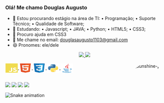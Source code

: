 ### Olá! Me chamo Douglas Augusto

- 🔭 Estou procurando estágio na área de TI:
    • Programação;
    • Suporte Técnico;
    • Qualidade de Software;
- 🌱 Estudando: 
    • Javascript;
    • JAVA;
    • Python;
    • HTML5;
    • CSS3;
- 🤔 Procuro ajuda em CSS3
- 💬 Me chame no email: douglasaugusto1103@gmail.com
- 😄 Pronomes: ele/dele

<div align="center">
  <a href="https://github.com/SunshineDN">
  <img height="180em" src="https://github-readme-stats.vercel.app/api?username=SunshineDN&show_icons=true&theme=synthwave&include_all_commits=true&count_private=true"/>
  <img height="180em" src="https://github-readme-stats.vercel.app/api/top-langs/?username=SunshineDN&layout=compact&langs_count=7&theme=synthwave"/>
</div>

<div style="display: inline_block"><br>
  <img align="center" alt="Sunshine-Js" height="30" width="40" src="https://raw.githubusercontent.com/devicons/devicon/master/icons/javascript/javascript-plain.svg">
  <img align="center" alt="Sunshine-HTML" height="30" width="40" src="https://raw.githubusercontent.com/devicons/devicon/master/icons/html5/html5-original.svg">
  <img align="center" alt="Sunshine-CSS" height="30" width="40" src="https://raw.githubusercontent.com/devicons/devicon/master/icons/css3/css3-original.svg">
  <img align="center" alt="Sunshine-Python" height="30" width="40" src="https://raw.githubusercontent.com/devicons/devicon/master/icons/python/python-original.svg">
  <img align="center" alt="Sunshine-Python" height="30" width="40" src="https://raw.githubusercontent.com/devicons/devicon/master/icons/java/java-original.svg">
  <img align="right" alt="Sunshine-pic" height="150" style="border-radius:50px;" src="https://cdn.discordapp.com/avatars/208234897159094273/39443ffa66796d67bd02796fddc7dfe7.webp?size=128">
</div>

##

<div>
  <a href="https://www.instagram.com/xxisunshinexx/" target="_blank"><img src="https://img.shields.io/badge/-Instagram-%23E4405F?style=for-the-badge&logo=instagram&logoColor=white" target="_blank"></a>
  <a href = "mailto:douglasaugusto1103@gmail.com"><img src="https://img.shields.io/badge/-Gmail-%23333?style=for-the-badge&logo=gmail&logoColor=c92794" target="_blank"></a>
  <a href="https://www.linkedin.com/in/douglas-augusto-b2750224a" target="_blank"><img src="https://img.shields.io/badge/-LinkedIn-%230077B5?style=for-the-badge&logo=linkedin&logoColor=white" target="_blank"></a>
  <a href="https://wa.me/5581996724310?text=Ol%C3%A1,%20Douglas!%20Me%20chamo%20%5Bseu%20nome*%5D." target="_blank"><img src="https://img.shields.io/badge/WhatsApp-25D366?style=for-the-badge&logo=whatsapp&logoColor=white" target="_blank"></a>
 
  ![Snake animation](https://github.com/SunshineDN/SunshineDN/blob/output/github-contribution-grid-snake.svg)
 
</div>
